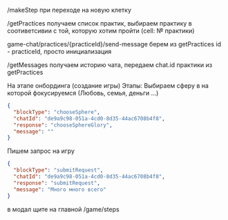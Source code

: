 /makeStep при переходе на новую клетку

/getPractices получаем список практик, выбираем практику в соотиветсивии с той, которую хотим пройти (cell: № практики)

game-chat/practices/{practiceId}/send-message берем из getPractices id - practiceId, просто инициализация

/getMessages получаем историю чата, передаем chat.id практики из getPractices

На этапе онбординга (создание игры)
Этапы:
Выбираем сферу в на которой фокусируемся (Любовь, семья, деньги ...)

```json
{
  "blockType": "chooseSphere",
  "chatId": "de9a9c98-051a-4cd0-8d35-44ac6708b4f8",
  "response": "chooseSphereGlory",
  "message": ""
}
```

Пишем запрос на игру

```json
{
  "blockType": "submitRequest",
  "chatId": "de9a9c98-051a-4cd0-8d35-44ac6708b4f8",
  "response": "submitRequest",
  "message": "Много много всего"
}
```

в модал щите на главной
/game/steps
